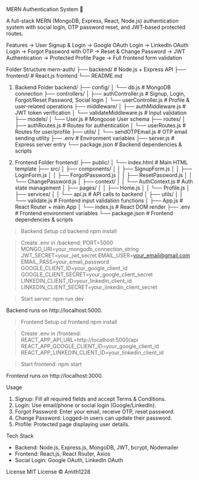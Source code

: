 MERN Authentication System 🔐

A full-stack MERN (MongoDB, Express, React, Node.js) authentication system with social login, OTP password reset, and JWT-based protected routes.


Features
-> User Signup & Login
-> Google OAuth Login
-> LinkedIn OAuth Login
-> Forgot Password with OTP
-> Reset & Change Password
-> JWT Authentication
-> Protected Profile Page
-> Full frontend form validation

Folder Structure
mern-auth/
├── backend/   # Node.js + Express API
├── frontend/        # React.js frontend
└── README.md

1. Backend Folder
backend/
├── config/
│   └── db.js                # MongoDB connection
├── controllers/
│   ├── authController.js     # Signup, Login, Forgot/Reset Password, Social login
│   └── userController.js     # Profile & user-related operations
├── middleware/
│   ├── authMiddleware.js     # JWT token verification
│   └── validateMiddleware.js # Input validation
├── models/
│   └── User.js               # Mongoose User schema
├── routes/
│   ├── authRoutes.js         # Routes for authentication
│   └── userRoutes.js         # Routes for user/profile
├── utils/
│   └── sendOTPEmail.js       # OTP email sending utility
├── .env                      # Environment variables
├── server.js                 # Express server entry
└── package.json              # Backend dependencies & scripts


2. Frontend Folder
frontend/
├── public/
│   └── index.html            # Main HTML template
├── src/
│   ├── components/
│   │   ├── SignupForm.js
│   │   ├── LoginForm.js
│   │   ├── ForgotPassword.js
│   │   ├── ResetPassword.js
│   │   └── ChangePassword.js
│   ├── context/
│   │   └── AuthContext.js    # Auth state management
│   ├── pages/
│   │   ├── Home.js
│   │   └── Profile.js
│   ├── services/
│   │   └── api.js            # API calls to backend
│   ├── utils/
│   │   └── validate.js       # Frontend input validation functions
│   ├── App.js                # React Router + main App
│   └── index.js              # React DOM render
├── .env                      # Frontend environment variables
└── package.json              # Frontend dependencies & scripts


> Backend Setup
cd backend
npm install

> Create .env in /backend:
PORT=5000
MONGO_URI=your_mongodb_connection_string
JWT_SECRET=your_jwt_secret
EMAIL_USER=your_email@gmail.com
EMAIL_PASS=your_email_password
GOOGLE_CLIENT_ID=your_google_client_id
GOOGLE_CLIENT_SECRET=your_google_client_secret
LINKEDIN_CLIENT_ID=your_linkedin_client_id
LINKEDIN_CLIENT_SECRET=your_linkedin_client_secret

> Start server:
npm run dev

Backend runs on http://localhost:5000.


> Frontend Setup
cd frontend
npm install

> Create .env in /frontend:
REACT_APP_API_URL=http://localhost:5000/api
REACT_APP_GOOGLE_CLIENT_ID=your_google_client_id
REACT_APP_LINKEDIN_CLIENT_ID=your_linkedin_client_id

> Start frontend:
npm start

Frontend runs on http://localhost:3000.


Usage
1. Signup: Fill all required fields and accept Terms & Conditions.
2. Login: Use email/phone or social login (Google/LinkedIn).
3. Forgot Password: Enter your email, receive OTP, reset password.
4. Change Password: Logged-in users can update their password.
5. Profile: Protected page displaying user details.


Tech Stack
* Backend: Node.js, Express.js, MongoDB, JWT, bcrypt, Nodemailer
* Frontend: React.js, React Router, Axios
* Social Login: Google OAuth, LinkedIn OAuth
  
License
MIT License © Amith1228

